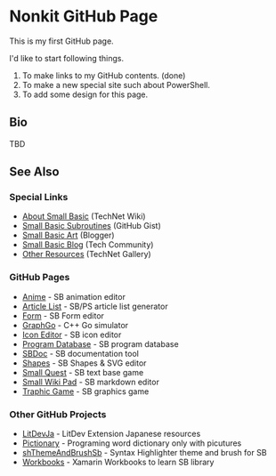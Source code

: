 # Nonkit GitHub Page
This is my first GitHub page.

I'd like to start following things.

1. To make links to my GitHub contents. (done)
2. To make a new special site such about PowerShell.
3. To add some design for this page.

## Bio
TBD

## See Also
### Special Links
- [About Small Basic](https://nonkit.blogspot.com/2013/06/small-basic-articles-in-technet-wiki.html) (TechNet Wiki)
- [Small Basic Subroutines](https://nonkit.blogspot.com/2019/05/small-basic-subroutine-library-project.html) (GitHub Gist)
- [Small Basic Art](https://nonkit.blogspot.com/2014/11/table-of-contents.html) (Blogger)
- [Small Basic Blog](https://techcommunity.microsoft.com/t5/tag/Nonki%20Takahashi/tg-p/board-id/SmallBasic) (Tech Community)
- [Other Resources](https://nonkit.blogspot.com/2019/10/technet-gallery-contributions.html) (TechNet Gallery)

### GitHub Pages
- [Anime](https://nonkit.github.io/Anime/) - SB animation editor
- [Article List](https://nonkit.github.io/ArticleList/) - SB/PS article list generator
- [Form](https://nonkit.github.io/Form/) - SB Form editor
- [GraphGo](https://nonkit.github.io/GraphGo/) - C++ Go simulator
- [Icon Editor](https://nonkit.github.io/IconEditor/) - SB icon editor
- [Program Database](https://nonkit.github.io/ProgramDB/) - SB program database
- [SBDoc](https://nonkit.github.io/SBDoc/) - SB documentation tool
- [Shapes](https://nonkit.github.io/Shapes/) - SB Shapes & SVG editor
- [Small Quest](https://nonkit.github.io/SmallQuest/) - SB text base game
- [Small Wiki Pad](https://nonkit.github.io/SmallWikiPad/) - SB markdown editor
- [Traphic Game](https://nonkitmac.github.io/TrafficGame/) - SB graphics game

### Other GitHub Projects
- [LitDevJa](https://github.com/nonkit/LitDevJa) - LitDev Extension Japanese resources
- [Pictionary](https://github.com/nonkitMac/Pictionary) - Programing word dictionary only with picutures
- [shThemeAndBrushSb](https://github.com/nonkit/shThemeAndBrushSb) - Syntax Highlighter theme and brush for SB
- [Workbooks](https://github.com/nonkit/Workbooks) - Xamarin Workbooks to learn SB library
